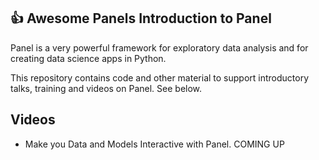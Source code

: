 ## 👍 Awesome Panels Introduction to Panel

Panel is a very powerful framework for exploratory data analysis and for creating data science apps in Python.

This repository contains code and other material to support introductory talks, training and videos on Panel. See below.

## Videos

- Make you Data and Models Interactive with Panel. COMING UP




